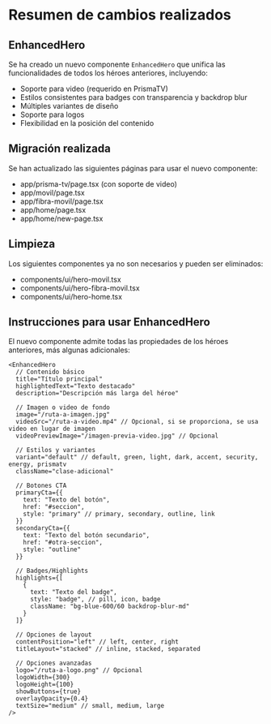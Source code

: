 # Resumen de cambios realizados

## EnhancedHero
Se ha creado un nuevo componente `EnhancedHero` que unifica las funcionalidades de todos los héroes anteriores, incluyendo:

- Soporte para video (requerido en PrismaTV)
- Estilos consistentes para badges con transparencia y backdrop blur
- Múltiples variantes de diseño
- Soporte para logos
- Flexibilidad en la posición del contenido

## Migración realizada

Se han actualizado las siguientes páginas para usar el nuevo componente:
- app/prisma-tv/page.tsx (con soporte de video)
- app/movil/page.tsx
- app/fibra-movil/page.tsx
- app/home/page.tsx
- app/home/new-page.tsx

## Limpieza

Los siguientes componentes ya no son necesarios y pueden ser eliminados:
- components/ui/hero-movil.tsx
- components/ui/hero-fibra-movil.tsx
- components/ui/hero-home.tsx

## Instrucciones para usar EnhancedHero

El nuevo componente admite todas las propiedades de los héroes anteriores, más algunas adicionales:

```tsx
<EnhancedHero
  // Contenido básico
  title="Título principal"
  highlightedText="Texto destacado"
  description="Descripción más larga del héroe"
  
  // Imagen o video de fondo
  image="/ruta-a-imagen.jpg"
  videoSrc="/ruta-a-video.mp4" // Opcional, si se proporciona, se usa video en lugar de imagen
  videoPreviewImage="/imagen-previa-video.jpg" // Opcional
  
  // Estilos y variantes
  variant="default" // default, green, light, dark, accent, security, energy, prismatv
  className="clase-adicional"
  
  // Botones CTA
  primaryCta={{
    text: "Texto del botón",
    href: "#seccion",
    style: "primary" // primary, secondary, outline, link
  }}
  secondaryCta={{
    text: "Texto del botón secundario",
    href: "#otra-seccion",
    style: "outline"
  }}
  
  // Badges/Highlights
  highlights={[
    { 
      text: "Texto del badge", 
      style: "badge", // pill, icon, badge
      className: "bg-blue-600/60 backdrop-blur-md" 
    }
  ]}
  
  // Opciones de layout
  contentPosition="left" // left, center, right
  titleLayout="stacked" // inline, stacked, separated
  
  // Opciones avanzadas
  logo="/ruta-a-logo.png" // Opcional
  logoWidth={300}
  logoHeight={100}
  showButtons={true}
  overlayOpacity={0.4}
  textSize="medium" // small, medium, large
/>
```
